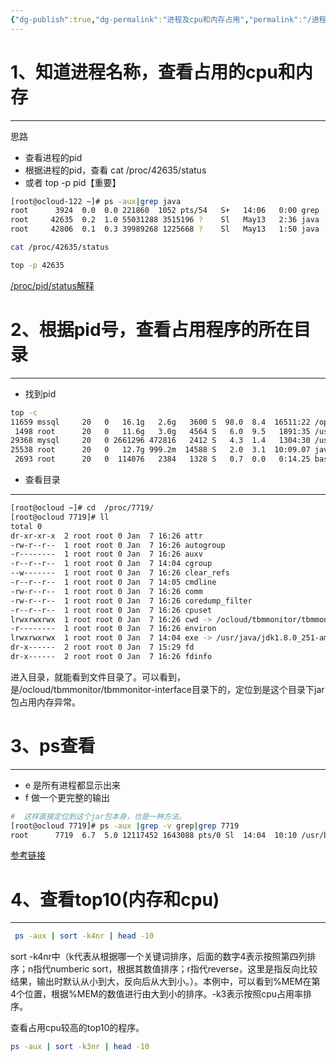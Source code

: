 ```yaml
---
{"dg-publish":true,"dg-permalink":"进程及cpu和内存占用","permalink":"/进程及cpu和内存占用/","noteIcon":"","created":"2021-01-09","updated":""}
---
```



# 1、知道进程名称，查看占用的cpu和内存
---
思路
- 查看进程的pid
- 根据进程的pid，查看 cat /proc/42635/status
- 或者 top -p pid【重要】
```bash
[root@ocloud-122 ~]# ps -aux|grep java
root      3924  0.0  0.0 221860  1052 pts/54   S+   14:06   0:00 grep --color=auto java
root     42635  0.2  1.0 55031288 3515196 ?    Sl   May13   2:36 java -jar vmanager-0.0.1-SNAPSHOT.jar
root     42806  0.1  0.3 39989268 1225668 ?    Sl   May13   1:50 java -jar ocloud-login-0.0.1-SNAPSHOT.jar
```

```bash
cat /proc/42635/status
```

```bash
top -p 42635
```

[/proc/pid/status解释](http://blog.chinaunix.net/uid-24347760-id-2943156.html)

# 2、根据pid号，查看占用程序的所在目录
---
- 找到pid
```bash
top -c
11659 mssql     20   0   16.1g   2.6g   3600 S  98.0  8.4  16511:22 /opt/mssql/bin/sqlservr
 1498 root      20   0   11.6g   3.0g   4564 S   6.0  9.5   1891:35 /usr/bin/java -Dspring.profiles.active=dev -Dspring.config.location=./application.+
29368 mysql     20   0 2661296 472816   2412 S   4.3  1.4   1304:30 /usr/local/mysql/bin/mysqld --basedir=/usr/local/mysql --datadir=/ocloud/mysqldata+
25538 root      20   0   12.7g 999.2m  14588 S   2.0  3.1  10:09.07 java -jar -Dspring.profiles.active=prod tbmmonitor_master_V1.6.4022_back.jar
 2693 root      20   0  114076   2384   1328 S   0.7  0.0   0:14.25 bash -c while [ -d /proc/$PPID ]; do sleep 1;head -v -n 8 /proc/meminfo; head -v -+
```

- 查看目录
---
```bash
[root@ocloud ~]# cd  /proc/7719/
[root@ocloud 7719]# ll
total 0
dr-xr-xr-x  2 root root 0 Jan  7 16:26 attr
-rw-r--r--  1 root root 0 Jan  7 16:26 autogroup
-r--------  1 root root 0 Jan  7 16:26 auxv
-r--r--r--  1 root root 0 Jan  7 14:04 cgroup
--w-------  1 root root 0 Jan  7 16:26 clear_refs
-r--r--r--  1 root root 0 Jan  7 14:05 cmdline
-rw-r--r--  1 root root 0 Jan  7 16:26 comm
-rw-r--r--  1 root root 0 Jan  7 16:26 coredump_filter
-r--r--r--  1 root root 0 Jan  7 16:26 cpuset
lrwxrwxrwx  1 root root 0 Jan  7 16:26 cwd -> /ocloud/tbmmonitor/tbmmonitor-interface
-r--------  1 root root 0 Jan  7 16:26 environ
lrwxrwxrwx  1 root root 0 Jan  7 14:04 exe -> /usr/java/jdk1.8.0_251-amd64/jre/bin/java
dr-x------  2 root root 0 Jan  7 15:29 fd
dr-x------  2 root root 0 Jan  7 16:26 fdinfo
```

进入目录，就能看到文件目录了。可以看到，是/ocloud/tbmmonitor/tbmmonitor-interface目录下的，定位到是这个目录下jar包占用内存异常。

# 3、ps查看
---

- e 是所有进程都显示出来
- f 做一个更完整的输出

```bash
#  这样直接定位到这个jar包本身，也是一种方法。
[root@ocloud 7719]# ps -aux |grep -v grep|grep 7719
root      7719  6.7  5.0 12117452 1643088 pts/0 Sl  14:04  10:10 /usr/bin/java -Dspring.profiles.active=dev -Dspring.config.location=./application.yml -jar tbm-data-collect-0.0.1-SNAPSHOT.jar
```

[参考链接](https://www.cnblogs.com/jie-fang/p/7686521.html)

# 4、查看top10(内存和cpu)
---
```bash
 ps -aux | sort -k4nr | head -10
```

sort -k4nr中（k代表从根据哪一个关键词排序，后面的数字4表示按照第四列排序；n指代numberic sort，根据其数值排序；r指代reverse，这里是指反向比较结果，输出时默认从小到大，反向后从大到小。）。本例中，可以看到%MEM在第4个位置，根据%MEM的数值进行由大到小的排序。-k3表示按照cpu占用率排序。

查看占用cpu较高的top10的程序。
```bash
ps -aux | sort -k3nr | head -10
```